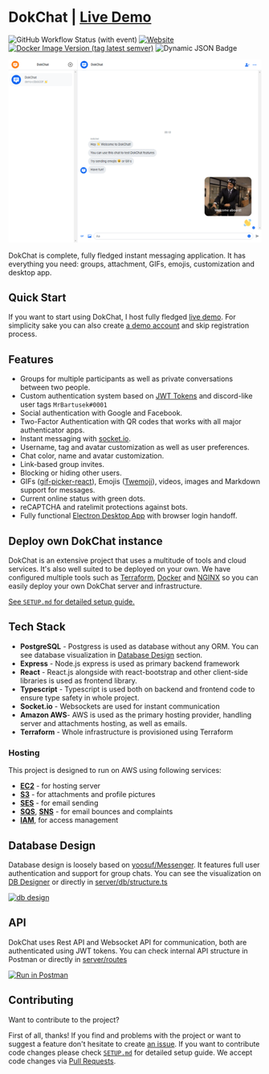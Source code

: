 # DokChat | [Live Demo](https://dokchat.dokurno.dev)

![GitHub Workflow Status (with event)](https://img.shields.io/github/actions/workflow/status/MrBartusek/DokChat/ci.yaml) [![Website](https://img.shields.io/website?url=https%3A%2F%2Fdokchat.dokurno.dev&link=https%3A%2F%2Fdokchat.dokurno.dev)](https://dokchat.dokurno.dev)
[![Docker Image Version (tag latest semver)](https://img.shields.io/docker/v/mrbartusek/dokchat/latest?label=docker%20version&link=https%3A%2F%2Fhub.docker.com%2Frepository%2Fdocker%2Fmrbartusek%2Fdokchat)](https://hub.docker.com/repository/docker/mrbartusek/dokchat/general) ![Dynamic JSON Badge](https://img.shields.io/badge/dynamic/json?url=https%3A%2F%2Fupdate.electronjs.org%2FMrBartusek%2FDokChat%2Fwin32-x64%2F0.0.0&query=%24.name&label=desktop+version&color=blue)

[![hero](https://raw.githubusercontent.com/MrBartusek/mrbartusek.github.io/master/src/assets/dokchat.png)](https://dokchat.dokurno.dev)

DokChat is complete, fully fledged instant messaging application. It has everything
you need: groups, attachment, GIFs, emojis, customization and desktop app.

## Quick Start

If you want to start using DokChat, I host fully fledged [live demo](https://dokchat.dokurno.dev). For simplicity sake you can also create [a demo account](https://dokchat.dokurno.dev/demo) and skip registration process.

## Features

- Groups for multiple participants as well as private conversations between two people.
- Custom authentication system based on [JWT Tokens](https://jwt.io) and discord-like user tags `MrBartusek#0001`
- Social authentication with Google and Facebook.
- Two-Factor Authentication with QR codes that works with all major authenticator apps.
- Instant messaging with [socket.io](https://socket.io).
- Username, tag and avatar customization as well as user preferences.
- Chat color, name and avatar customization.
- Link-based group invites.
- Blocking or hiding other users.
- GIFs ([gif-picker-react](https://github.com/MrBartusek/gif-picker-react)), Emojis ([Twemoji](https://twemoji.twitter.com)), videos, images and Markdown support for messages.
- Current online status with green dots.
- reCAPTCHA and ratelimit protections against bots.
- Fully functional [Electron Desktop App](https://dokchat.dokurno.dev/download) with browser login handoff.

## Deploy own DokChat instance

DokChat is an extensive project that uses a multitude of tools and cloud services. It's also well suited to be deployed on your own. We have configured multiple tools such as
[Terraform](https://www.terraform.io), [Docker](https://www.docker.com) and
[NGINX](https://nginx.org) so you can easily deploy your own DokChat server and infrastructure.

[See `SETUP.md` for detailed setup guide.](SETUP.md)

## Tech Stack

- **PostgreSQL** - Postgress is used as database without any ORM. You can see database visualization in [Database Design](#database-design) section.
- **Express** - Node.js express is used as primary backend framework
- **React** - React.js alongside with react-bootstrap and other client-side libraries is used as frontend library.
- **Typescript** - Typescript is used both on backend and frontend code to ensure type safety in whole project.
- **Socket.io** - Websockets are used for instant communication
- **Amazon AWS**- AWS is used as the primary hosting provider, handling server and attachments hosting, as well as emails.
- **Terraform** - Whole infrastructure is provisioned using Terraform

### Hosting

This project is designed to run on AWS using following services:

- **[EC2](https://aws.amazon.com/ec2/)** - for hosting server
- **[S3](https://aws.amazon.com/s3/)** - for attachments and profile pictures
- **[SES](https://aws.amazon.com/ses/)** - for email sending
- **[SQS](https://aws.amazon.com/sqs/)**, **[SNS](https://aws.amazon.com/sns/)** - for email bounces and complaints
- **[IAM](https://aws.amazon.com/iam/)**, for access management

## Database Design

Database design is loosely based on [yoosuf/Messenger](https://github.com/yoosuf/Messenger).
It features full user authentication and support for group chats. You can see the
visualization on [DB Designer](https://dbdesigner.page.link/8WTzU9jzrGC1imjK8) or directly in
[server/db/structure.ts](./src/server/db/structure.ts)

[![db design](https://i.imgur.com/UP4E7Hl.png)](https://dbdesigner.page.link/8WTzU9jzrGC1imjK8)

## API

DokChat uses Rest API and Websocket API for communication, both are authenticated using JWT tokens.
You can check internal API structure in Postman or directly in [server/routes](./src/server/routes/)

[![Run in Postman](https://run.pstmn.io/button.svg)](https://app.getpostman.com/run-collection/7055992-e37dd316-dc47-4469-b9ed-bd99de585463?action=collection%2Ffork&collection-url=entityId%3D7055992-e37dd316-dc47-4469-b9ed-bd99de585463%26entityType%3Dcollection%26workspaceId%3D0c2f10b6-52a7-49d2-aed2-84f4890c693b#?env%5BSimple%5D=W3sia2V5IjoiYXBpLWRvbWFpbiIsInZhbHVlIjoiaHR0cDovL2xvY2FsaG9zdDozMDAwL2FwaS8iLCJlbmFibGVkIjp0cnVlLCJ0eXBlIjoiZGVmYXVsdCJ9LHsia2V5IjoidG9rZW4iLCJ2YWx1ZSI6IiIsImVuYWJsZWQiOnRydWUsInR5cGUiOiJkZWZhdWx0In1d)

## Contributing

Want to contribute to the project?

First of all, thanks! If you find and problems with the project or want to suggest a feature
don't hesitate to create [an issue](https://github.com/MrBartusek/DokChat/issues). If you want
to contribute code changes please check [`SETUP.md`](SETUP.md) for detailed setup guide. We
accept code changes via [Pull Requests](https://github.com/MrBartusek/DokChat/pulls?q=is%3Apr+is%3Aopen+sort%3Aupdated-desc).
